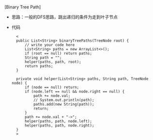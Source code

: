 [Binary Tree Path]

* 思路：一般的DFS思路，跳出递归的条件为走到叶子节点
* 代码

        <
        public List<String> binaryTreePaths(TreeNode root) {
            // write your code here
            List<String> paths = new ArrayList<>();
            if (root == null) return paths;
            String path = "";
            helper(paths, path, root);
            return paths;
        }
        
        private void helper(List<String> paths, String path, TreeNode node) {
            if (node == null) return;
            if (node.left == null && node.right == null) {
                path += node.val;
                // System.out.println(path);
                paths.add(new String(path));
                return;
            }
            path += node.val + "->";
            helper(paths, path, node.left);
            helper(paths, path, node.right);
        }
        >